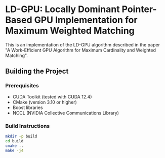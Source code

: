# LD-GPU: Locally Dominant Pointer-Based GPU Implementation for Maximum Weighted Matching

This is an implementation of the LD-GPU algorithm described in the paper "A Work-Efficient GPU Algorithm for Maximum Cardinality and Weighted Matching".

## Building the Project

### Prerequisites

- CUDA Toolkit (tested with CUDA 12.4)
- CMake (version 3.10 or higher)
- Boost libraries
- NCCL (NVIDIA Collective Communications Library)

### Build Instructions

```bash
mkdir -p build
cd build
cmake ..
make -j4
